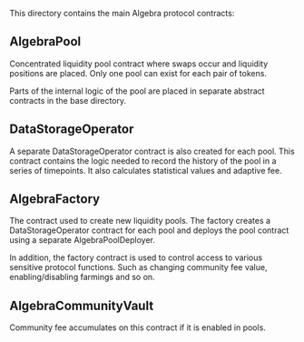 This directory contains the main Algebra protocol contracts:

## AlgebraPool

Concentrated liquidity pool contract where swaps occur and liquidity positions are placed. Only one pool can exist for each pair of tokens.

Parts of the internal logic of the pool are placed in separate abstract contracts in the base directory.

## DataStorageOperator

A separate DataStorageOperator contract is also created for each pool. This contract contains the logic needed to record the history of the pool in a series of timepoints. It also calculates statistical values ​​and adaptive fee.

## AlgebraFactory

The contract used to create new liquidity pools. The factory creates a DataStorageOperator contract for each pool and deploys the pool contract using a separate AlgebraPoolDeployer.

In addition, the factory contract is used to control access to various sensitive protocol functions. Such as changing community fee value, enabling/disabling farmings and so on.

## AlgebraCommunityVault

Community fee accumulates on this contract if it is enabled in pools.